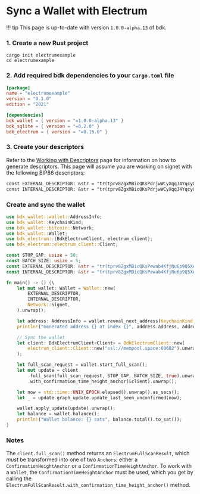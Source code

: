 # Sync a Wallet with Electrum

!!! tip
    This page is up-to-date with version `1.0.0-alpha.13` of bdk.

### 1. Create a new Rust project
```shell
cargo init electrumexample
cd electrumexample
```

### 2. Add required bdk dependencies to your `Cargo.toml` file
```toml
[package]
name = "electrumexample"
version = "0.1.0"
edition = "2021"

[dependencies]
bdk_wallet = { version = "=1.0.0-alpha.13" }
bdk_sqlite = { version = "=0.2.0" }
bdk_electrum = { version = "=0.15.0" }
```

### 3. Create your descriptors
Refer to the [Working with Descriptors](../keys-descriptors/descriptors.md) page for information on how to generate descriptors. This page will assume you are working on signet with the following BIP86 descriptors:
```txt
const EXTERNAL_DESCRIPTOR: &str = "tr(tprv8ZgxMBicQKsPdrjwWCyXqqJ4YqcyG4DmKtjjsRt29v1PtD3r3PuFJAjWytzcvSTKnZAGAkPSmnrdnuHWxCAwy3i1iPhrtKAfXRH7dVCNGp6/86'/1'/0'/0/*)#g9xn7wf9";
const INTERNAL_DESCRIPTOR: &str = "tr(tprv8ZgxMBicQKsPdrjwWCyXqqJ4YqcyG4DmKtjjsRt29v1PtD3r3PuFJAjWytzcvSTKnZAGAkPSmnrdnuHWxCAwy3i1iPhrtKAfXRH7dVCNGp6/86'/1'/0'/1/*)#e3rjrmea";
```

### Create and sync the wallet

```rust
use bdk_wallet::wallet::AddressInfo;
use bdk_wallet::KeychainKind;
use bdk_wallet::bitcoin::Network;
use bdk_wallet::Wallet;
use bdk_electrum::{BdkElectrumClient, electrum_client};
use bdk_electrum::electrum_client::Client;

const STOP_GAP: usize = 50;
const BATCH_SIZE: usize = 5;
const EXTERNAL_DESCRIPTOR: &str = "tr(tprv8ZgxMBicQKsPewab4KfjNu6p9Q5XAPokRpK9zrPGoJS7H6CqnxuKJX6zPBDj2Q43tfmVBRTpQMBSg8AhqBDdNEsBC14kMXiZj2tPWv5wHAE/86'/1'/0'/0/*)#30pfz5ly";
const INTERNAL_DESCRIPTOR: &str = "tr(tprv8ZgxMBicQKsPewab4KfjNu6p9Q5XAPokRpK9zrPGoJS7H6CqnxuKJX6zPBDj2Q43tfmVBRTpQMBSg8AhqBDdNEsBC14kMXiZj2tPWv5wHAE/86'/1'/0'/1/*)";

fn main() -> () {\
    let mut wallet: Wallet = Wallet::new(
        EXTERNAL_DESCRIPTOR,
        INTERNAL_DESCRIPTOR,
        Network::Signet,
    ).unwrap();

    let address: AddressInfo = wallet.reveal_next_address(KeychainKind::External);
    println!("Generated address {} at index {}", address.address, address.index);

    // Sync the wallet
    let client: BdkElectrumClient<Client> = BdkElectrumClient::new(
        electrum_client::Client::new("ssl://mempool.space:60602").unwrap()
    );

    let full_scan_request = wallet.start_full_scan();
    let mut update = client
        .full_scan(full_scan_request, STOP_GAP, BATCH_SIZE, true).unwrap()
        .with_confirmation_time_height_anchor(&client).unwrap();

    let now = std::time::UNIX_EPOCH.elapsed().unwrap().as_secs();
    let _ = update.graph_update.update_last_seen_unconfirmed(now);

    wallet.apply_update(update).unwrap();
    let balance = wallet.balance();
    println!("Wallet balance: {} sats", balance.total().to_sat());
}
```

### Notes

The `client.full_scan()` method returns an `ElectrumFullScanResult`, which _must_ be transformed into one of two `Anchors`: either a `ConfirmationHeightAnchor` or a `ConfirmationTimeHeightAnchor`. To work with a `Wallet`, the `ConfirmationTimeHeightAnchor` must be used, which you get by calling the `ElectrumFullScanResult.with_confirmation_time_height_anchor()` method.
